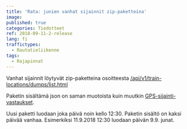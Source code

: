 ```yaml
---
title: 'Rata: junien vanhat sijainnit zip-paketteina'
image: 
published: true
categories: Tiedotteet
ref: 2018-09-11-2-release
lang: fi
traffictypes:
  - Rautatieliikenne
tags:
  - Rajapinnat
---
```


Vanhat sijainnit löytyvät zip-paketteina osoitteesta [/api/v1/train-locations/dumps/list.html](https://rata.digitraffic.fi/api/v1/train-locations/dumps/list.html)

Paketin sisältämä json on saman muotoista kuin muutkin [GPS-sijainti-vastaukset](#gps-sijainnit).

Uusi paketti luodaan joka päivä noin kello 12:30. Paketin sisältö on kaksi päivää vanhaa. Esimerkiksi 11.9.2018 12:30 luodaan päivän 9.9. junat. 